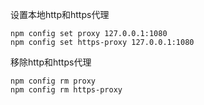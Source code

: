 设置本地http和https代理

```
npm config set proxy 127.0.0.1:1080
npm config set https-proxy 127.0.0.1:1080
```

移除http和https代理

```
npm config rm proxy
npm config rm https-proxy
```

